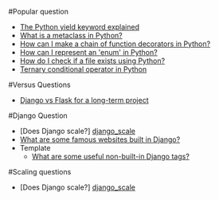 #Popular question
+ [The Python yield keyword explained](http://stackoverflow.com/questions/231767/the-python-yield-keyword-explained)
+ [What is a metaclass in Python?](http://stackoverflow.com/questions/100003/what-is-a-metaclass-in-python)
+ [How can I make a chain of function decorators in Python?](http://stackoverflow.com/questions/739654/how-can-i-make-a-chain-of-function-decorators-in-python)
+ [How can I represent an 'enum' in Python?](http://stackoverflow.com/questions/36932/how-can-i-represent-an-enum-in-python)
+ [How do I check if a file exists using Python?](http://stackoverflow.com/questions/82831/how-do-i-check-if-a-file-exists-using-python)
+ [Ternary conditional operator in Python](http://stackoverflow.com/questions/394809/ternary-conditional-operator-in-python)

#Versus Questions
+ [Django vs Flask for a long-term project](http://stackoverflow.com/questions/3005319/django-vs-flask-for-a-long-term-project)

#Django Question
+ [Does Django scale?] [django_scale] 
+ [What are some famous websites built in Django?](http://stackoverflow.com/questions/1906795/what-are-some-famous-websites-built-in-django)
+ Template
    + [What are some useful non-built-in Django tags?](http://stackoverflow.com/questions/1532021/what-are-some-useful-non-built-in-django-tags)

#Scaling questions
+ [Does Django scale?] [django_scale] 

[django_scale]: http://stackoverflow.com/questions/886221/does-django-scale  "Does django scale"